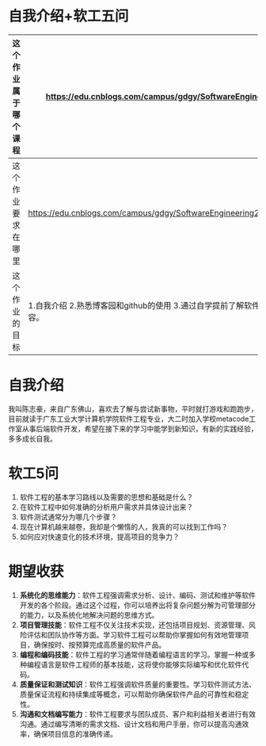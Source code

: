 # **自我介绍+软工五问**

| 这个作业属于哪个课程 | https://edu.cnblogs.com/campus/gdgy/SoftwareEngineering2024**>** |
| -------------------- | ------------------------------------------------------------ |
| 这个作业要求在哪里   | https://edu.cnblogs.com/campus/gdgy/SoftwareEngineering2024/homework/13135 |
| 这个作业的目标       | 1.自我介绍 2.熟悉博客园和github的使用 3.通过自学提前了解软件工程导论所学习的内容。 |

# 自我介绍

我叫陈志豪，来自广东佛山，喜欢去了解与尝试新事物，平时就打游戏和跑跑步，目前就读于广东工业大学计算机学院软件工程专业，大二时加入学校metacode工作室从事后端软件开发，希望在接下来的学习中能学到新知识，有新的实践经验，多多成长自我。

# 软工5问

1. 软件工程的基本学习路线以及需要的思想和基础是什么？
2. 在软件工程中如何准确的分析用户需求并具体设计出来？
3. 软件测试通常分为哪几个步骤？
4. 现在计算机越来越卷，我却是个懒惰的人，我真的可以找到工作吗？
5. 如何应对快速变化的技术环境，提高项目的竞争力？

# 期望收获

1. **系统化的思维能力**：软件工程强调需求分析、设计、编码、测试和维护等软件开发的各个阶段。通过这个过程，你可以培养出将复杂问题分解为可管理部分的能力，以及系统化地解决问题的思维方式。
2. **项目管理技能**：软件工程不仅关注技术实现，还包括项目规划、资源管理、风险评估和团队协作等方面。学习软件工程可以帮助你掌握如何有效地管理项目，确保按时、按预算完成高质量的软件产品。
3. **编程和编码技能**：软件工程的学习通常伴随着编程语言的学习。掌握一种或多种编程语言是软件工程师的基本技能，这将使你能够实际编写和优化软件代码。
4. **质量保证和测试知识**：软件工程强调软件质量的重要性。学习软件测试方法、质量保证流程和持续集成等概念，可以帮助你确保软件产品的可靠性和稳定性。
5. **沟通和文档编写能力**：软件工程要求与团队成员、客户和利益相关者进行有效沟通。通过编写清晰的需求文档、设计文档和用户手册，你可以提高沟通效率，确保项目信息的准确传递。